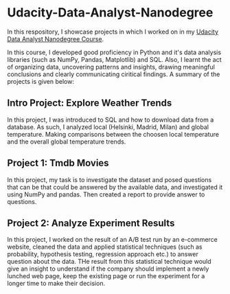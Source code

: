 # Udacity-Data-Analyst-Nanodegree
In this respository, I showcase projects in which I worked on in my [Udacity Data Analyst Nanodegree Course](https://www.udacity.com/course/data-analyst-nanodegree--nd002).

In this course, I developed good proficiency in Python and it's data analysis libraries (such as NumPy, Pandas, Matplotlib) and SQL. Also, I learnt the act of organizing data, uncovering patterns and insights, drawing meaningful conclusions and clearly communicating ciritical findings. A summary of the projects is given below:

## Intro Project: Explore Weather Trends
In this project, I was introduced to SQL and how to download data from a database. As such, I analyzed local (Helsinki, Madrid, Milan) and global temperature. Making comparisons between the choosen local temperature and the overall global temperature trends. 

## Project 1: Tmdb Movies 
In this project, my task is to investigate the dataset and posed questions that can be that could be answered by the available data, and investigated it using NumPy and pandas. Then created a report to provide answer to questions.


## Project 2: Analyze Experiment Results
In this project, I worked on the result of an A/B test run by an e-commerce website, cleaned the data and applied statistical techniques (such as probability, hypothesis testing, regression approach etc.) 
to answer question about the data. THe result from this statistical technique would give an insight to understand if the company should implement a newly lunched web page, keep the existing page or run the experiment for a longer time to make their decision.
